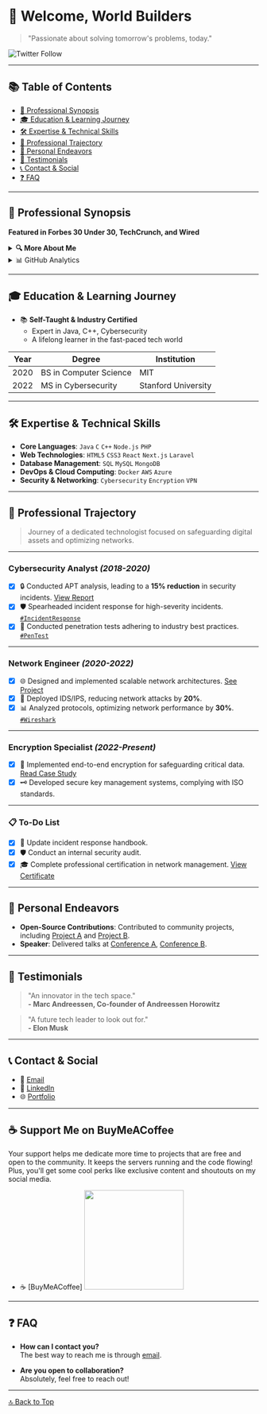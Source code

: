 <a id="top-of-page"></a>

# 👋 Welcome, World Builders

> "Passionate about solving tomorrow's problems, today."

![Twitter Follow](https://img.shields.io/twitter/follow/superhelten)

---

## 📚 Table of Contents
- [🎯 Professional Synopsis](#🎯-professional-synopsis)
- [🎓 Education & Learning Journey](#🎓-education--learning-journey)
- [🛠 Expertise & Technical Skills](#🛠-expertise--technical-skills)
- [🏢 Professional Trajectory](#🏢-professional-trajectory)
- [🚀 Personal Endeavors](#🚀-personal-endeavors)
- [💬 Testimonials](#💬-testimonials)
- [📞 Contact & Social](#📞-contact--social)
- [❓ FAQ](#❓-faq)

---

<h2 id="🎯-professional-synopsis">🎯 Professional Synopsis</h2>

**Featured in Forbes 30 Under 30, TechCrunch, and Wired**

<details>
  <summary><b>🔍 More About Me</b></summary>
  
  ### Who Am I? 🤔
  
  👋 Hello! I'm a **Tech Enthusiast** and **Problem Solver** at heart. 

  ### My Journey 🛤️
  
  - 🌐 Over 5 years in the industry
  - 🏆 **Specialties**: 
    - Cybersecurity 
    - Full-stack development 
    - Data analysis
  - 📈 Led projects that resulted in a **25% increase in operational efficiency** and a **40% increase in user engagement**.
  
  ### More Quick Facts 🎯
  
  - 📚 Lifelong Learner 
  - 🗺️ Passionate about exploring new technologies
  - 🤝 Open for collaborations
  
  ### Media 🎥
  
  - 🎤 Speaker at [Conference A](#), [Conference B](#)
  - 📹 [Watch my introductory video](#)

  ### What's Next? 🤝

  Looking for opportunities to collaborate and innovate! [Connect with me](mailto:your-email@email.com).
  
</details>


<details>

<summary>📊 GitHub Analytics</summary>
  
<div align="center">
  
![GitHub Stats](https://github-readme-stats.vercel.app/api?username=superhelten&show_icons=true&theme=gotham&count_private=true)

</div>

</details>

---

<h2 id="🎓-education--learning-journey">🎓 Education & Learning Journey</h2>

- 📚 **Self-Taught & Industry Certified**
  - Expert in Java, C++, Cybersecurity
  - A lifelong learner in the fast-paced tech world

| Year | Degree | Institution |
|------|--------|------------|
| 2020 | BS in Computer Science | MIT |
| 2022 | MS in Cybersecurity | Stanford University |

---

<h2 id="🛠-expertise--technical-skills">🛠 Expertise & Technical Skills</h2>

- **Core Languages**: `Java` `C` `C++` `Node.js` `PHP`
- **Web Technologies**: `HTML5` `CSS3` `React` `Next.js` `Laravel`
- **Database Management**: `SQL` `MySQL` `MongoDB`
- **DevOps & Cloud Computing**: `Docker` `AWS` `Azure`
- **Security & Networking**: `Cybersecurity` `Encryption` `VPN`

---

<h2 id="🏢-professional-trajectory">🏢 Professional Trajectory</h2>

> Journey of a dedicated technologist focused on safeguarding digital assets and optimizing networks.

---

### Cybersecurity Analyst _(2018-2020)_
- [x] 🔒 Conducted APT analysis, leading to a **15% reduction** in security incidents. [View Report](#)
- [x] 🛡 Spearheaded incident response for high-severity incidents. [`#IncidentResponse`](#)
- [x] 🧪 Conducted penetration tests adhering to industry best practices. [`#PenTest`](#)

---

### Network Engineer _(2020-2022)_
- [x] 🌐 Designed and implemented scalable network architectures. [See Project](#)
- [x] 🔑 Deployed IDS/IPS, reducing network attacks by **20%**.
- [x] 📊 Analyzed protocols, optimizing network performance by **30%**. [`#Wireshark`](#)

---

### Encryption Specialist _(2022-Present)_
- [x] 🔐 Implemented end-to-end encryption for safeguarding critical data. [Read Case Study](#)
- [x] 🗝 Developed secure key management systems, complying with ISO standards.

---

### 📋 To-Do List
- [x] 📖 Update incident response handbook.
- [x] 🛡 Conduct an internal security audit.
- [x] 🎓 Complete professional certification in network management. [View Certificate](#)

---

<h2 id="🚀-personal-endeavors">🚀 Personal Endeavors</h2>

- **Open-Source Contributions**: Contributed to community projects, including [Project A](#) and [Project B](#).
- **Speaker**: Delivered talks at [Conference A](#), [Conference B](#).

---

<h2 id="💬-testimonials">💬 Testimonials</h2>

> "An innovator in the tech space."  
> **- Marc Andreessen, Co-founder of Andreessen Horowitz**

> "A future tech leader to look out for."  
> **- Elon Musk**

---

<h2 id="📞-contact--social">📞 Contact & Social</h2>

- 📧 [Email](mailto:superhelten@protonmail.com)
- 💼 [LinkedIn](https://linkedin.com/in/superhelten)
- 🌐 [Portfolio](https://superhelten.dev)

---

<h2 id="☕-support-me-on-buymeacoffee">☕ Support Me on BuyMeACoffee</h2>

Your support helps me dedicate more time to projects that are free and open to the community. It keeps the servers running and the code flowing! Plus, you'll get some cool perks like exclusive content and shoutouts on my social media.

- ☕ [BuyMeACoffee] <a href="https://www.buymeacoffee.com/superhelten"><img src="https://cdn.buymeacoffee.com/buttons/v2/default-yellow.png" width="200" /></a>

---

<h2 id="❓-faq">❓ FAQ</h2>

- **How can I contact you?**  
  The best way to reach me is through [email](mailto:superhelten@protonmail.com).
  
- **Are you open to collaboration?**  
  Absolutely, feel free to reach out!

---

[🔝 Back to Top](#top-of-page)
